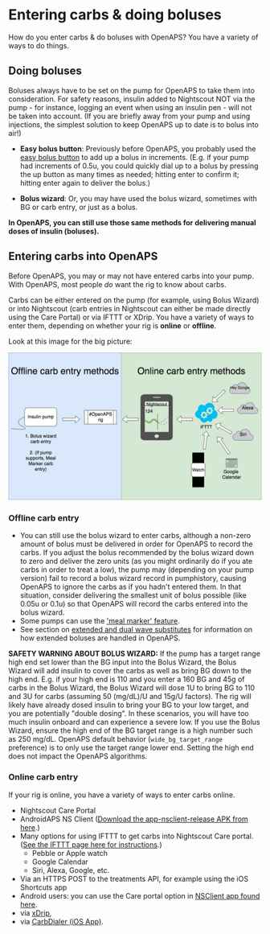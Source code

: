 # Entering carbs & doing boluses

How do you enter carbs & do boluses with OpenAPS? You have a variety of ways to do things.

## Doing boluses

Boluses always have to be set on the pump for OpenAPS to take them into consideration. For safety reasons, insulin added to Nightscout NOT via the pump - for instance, logging an event when using an insulin pen - will not be taken into account. (If you are briefly away from your pump and using injections, the simplest solution to keep OpenAPS up to date is to bolus into air!)

* **Easy bolus button**: Previously before OpenAPS, you probably used the [easy bolus button](<../While You Wait For Gear/collect-data-and-prepare#easy-bolus-button>) to add up a bolus in increments. (E.g. if your pump had increments of 0.5u, you could quickly dial up to a bolus by pressing the up button as many times as needed; hitting enter to confirm it; hitting enter again to deliver the bolus.)

* **Bolus wizard**: Or, you may have used the bolus wizard, sometimes with BG or carb entry, or just as a bolus.

**In OpenAPS, you can still use those same methods for delivering manual doses of insulin (boluses).**

## Entering carbs into OpenAPS

Before OpenAPS, you may or may not have entered carbs into your pump. With OpenAPS, most people *do* want the rig to know about carbs. 

Carbs can be either entered on the pump (for example, using Bolus Wizard) or into Nightscout (carb entries in Nightscout can either be made directly using the Care Portal) or via IFTTT or XDrip.
You have a variety of ways to enter them, depending on whether your rig is **online** or **offline**.

Look at this image for the big picture:

![Different methods for entering carbs](../Images/Carb_data_to_rig.jpg)

### Offline carb entry

* You can still use the bolus wizard to enter carbs, although a non-zero amount of bolus must be delivered in order for OpenAPS to record the carbs. If you adjust the bolus recommended by the bolus wizard down to zero and deliver the zero units (as you might ordinarily do if you ate carbs in order to treat a low), the pump may (depending on your pump version) fail to record a bolus wizard record in pumphistory, causing OpenAPS to ignore the carbs as if you hadn't entered them. In that situation, consider delivering the smallest unit of bolus possible (like 0.05u or 0.1u) so that OpenAPS will record the carbs entered into the bolus wizard.
* Some pumps can use the ['meal marker' feature](<../Customize-Iterate/offline-looping-and-monitoring#entering-carbs-while-offline>).
* See section on [extended and dual wave substitutes](<../While You Wait For Gear/collect-data-and-prepare#extended-and-dual-wave-substitute>) for information on how extended boluses are handled in OpenAPS.

**SAFETY WARNING ABOUT BOLUS WIZARD:** If the pump has a target range high end set lower than the BG input into the Bolus Wizard, the Bolus Wizard will add insulin to cover the carbs as well as bring BG down to the high end. E.g. if your high end is 110 and you enter a 160 BG and 45g of carbs in the Bolus Wizard, the Bolus Wizard will dose 1U to bring BG to 110 and 3U for carbs (assuming 50 (mg/dL)/U and 15g/U factors). The rig will likely have already dosed insulin to bring your BG to your low target, and you are potentially "double dosing". In these scenarios, you will have too much insulin onboard and can experience a severe low. If you use the Bolus Wizard, ensure the high end of the BG target range is a high number such as 250 mg/dL. OpenAPS default behavior (`wide_bg_target_range` preference) is to only use the target range lower end. Setting the high end does not impact the OpenAPS algorithms.

### Online carb entry

If your rig is online, you have a variety of ways to enter carbs online.

* Nightscout Care Portal
* AndroidAPS NS Client ([Download the app-nsclient-release APK from here](https://github.com/MilosKozak/AndroidAPS/releases).)
* Many options for using IFTTT to get carbs into Nightscout Care portal. ([See the IFTTT page here for instructions](<../Customize-Iterate/ifttt-integration>).)
  * Pebble or Apple watch
  * Google Calendar
  * Siri, Alexa, Google, etc. 
* Via an HTTPS POST to the treatments API, for example using the iOS Shortcuts app
* Android users: you can use the Care portal option in [NSClient app found here](https://github.com/nightscout/NSClient-Android/releases).
* via [xDrip](https://github.com/NightscoutFoundation/xDrip),
* via [CarbDialer (iOS App)](https://apps.apple.com/us/app/carbdialer/id1315809661).
  
